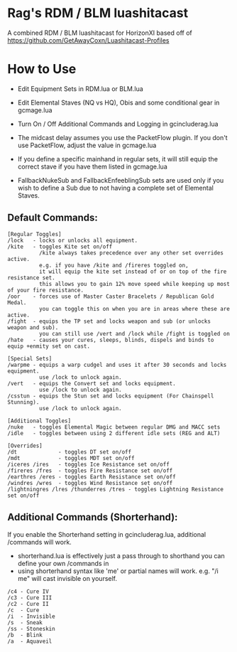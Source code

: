 # Rag's RDM / BLM luashitacast

A combined RDM / BLM luashitacast for HorizonXI based off of https://github.com/GetAwayCoxn/Luashitacast-Profiles

# How to Use

- Edit Equipment Sets in RDM.lua or BLM.lua
- Edit Elemental Staves (NQ vs HQ), Obis and some conditional gear in gcmage.lua
- Turn On / Off Additional Commands and Logging in gcincluderag.lua
- The midcast delay assumes you use the PacketFlow plugin. If you don't use PacketFlow, adjust the value in gcmage.lua

- If you define a specific mainhand in regular sets, it will still equip the correct stave if you have them listed in gcmage.lua
- FallbackNukeSub and FallbackEnfeeblingSub sets are used only if you wish to define a Sub due to not having a complete set of Elemental Staves.

## Default Commands:
```
[Regular Toggles]
/lock   - locks or unlocks all equipment.
/kite   - toggles Kite set on/off
          /kite always takes precedence over any other set overrides active.
          e.g. if you have /kite and /fireres toggled on, 
          it will equip the kite set instead of or on top of the fire resistance set.
          this allows you to gain 12% move speed while keeping up most of your fire resistance.
/oor    - forces use of Master Caster Bracelets / Republican Gold Medal.
          you can toggle this on when you are in areas where these are active.
/fight  - equips the TP set and locks weapon and sub (or unlocks weapon and sub).
          you can still use /vert and /lock while /fight is toggled on
/hate   - causes your cures, sleeps, blinds, dispels and binds to equip +enmity set on cast.

[Special Sets]
/warpme - equips a warp cudgel and uses it after 30 seconds and locks equipment. 
          use /lock to unlock again.
/vert   - equips the Convert set and locks equipment. 
          use /lock to unlock again.
/csstun - equips the Stun set and locks equipment (For Chainspell Stunning).
          use /lock to unlock again.

[Additional Toggles]
/nuke   - toggles Elemental Magic between regular DMG and MACC sets
/idle   - toggles between using 2 different idle sets (REG and ALT)

[Overrides]
/dt             - toggles DT set on/off
/mdt            - toggles MDT set on/off
/iceres /ires   - toggles Ice Resistance set on/off
/fireres /fres  - toggles Fire Resistance set on/off
/earthres /eres - toggles Earth Resistance set on/off
/windres /wres  - toggles Wind Resistance set on/off
/lightningres /lres /thunderres /tres - toggles Lightning Resistance set on/off
```

## Additional Commands (Shorterhand):

If you enable the Shorterhand setting in gcincluderag.lua, additional /commands will work.

- shorterhand.lua is effectively just a pass through to shorthand you can define your own /commands in
- using shorterhand syntax like 'me' or partial names will work. e.g. "/i me" will cast invisible on yourself.

```
/c4 - Cure IV
/c3 - Cure III
/c2 - Cure II
/c  - Cure
/i  - Invisible
/s  - Sneak
/ss - Stoneskin
/b  - Blink
/a  - Aquaveil
```
